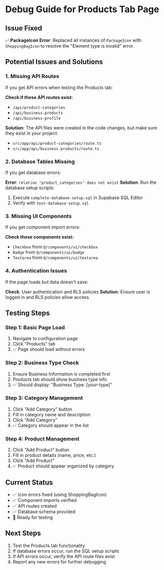 # Debug Guide for Products Tab Page

## Issue Fixed
✅ **PackageIcon Error**: Replaced all instances of `PackageIcon` with `ShoppingBagIcon` to resolve the "Element type is invalid" error.

## Potential Issues and Solutions

### 1. **Missing API Routes**
If you get API errors when testing the Products tab:

**Check if these API routes exist:**
- `/api/product-categories` 
- `/api/business-products`
- `/api/business-profile`

**Solution**: The API files were created in the code changes, but make sure they exist in your project:
- `src/app/api/product-categories/route.ts`
- `src/app/api/business-products/route.ts`

### 2. **Database Tables Missing**
If you get database errors:

**Error**: `relation "product_categories" does not exist`
**Solution**: Run the database setup scripts:
1. Execute `complete-database-setup.sql` in Supabase SQL Editor
2. Verify with `test-database-setup.sql`

### 3. **Missing UI Components**
If you get component import errors:

**Check these components exist:**
- `Checkbox` from `@/components/ui/checkbox`
- `Badge` from `@/components/ui/badge`
- `Textarea` from `@/components/ui/textarea`

### 4. **Authentication Issues**
If the page loads but data doesn't save:

**Check**: User authentication and RLS policies
**Solution**: Ensure user is logged in and RLS policies allow access

## Testing Steps

### Step 1: Basic Page Load
1. Navigate to configuration page
2. Click "Products" tab
3. ✅ Page should load without errors

### Step 2: Business Type Check
1. Ensure Business Information is completed first
2. Products tab should show business type info
3. ✅ Should display: "Business Type: [your-type]"

### Step 3: Category Management
1. Click "Add Category" button
2. Fill in category name and description
3. Click "Add Category"
4. ✅ Category should appear in the list

### Step 4: Product Management
1. Click "Add Product" button
2. Fill in product details (name, price, etc.)
3. Click "Add Product"
4. ✅ Product should appear organized by category

## Current Status
- ✅ Icon errors fixed (using ShoppingBagIcon)
- ✅ Component imports verified
- ✅ API routes created
- ✅ Database schema provided
- 🔄 Ready for testing

## Next Steps
1. Test the Products tab functionality
2. If database errors occur, run the SQL setup scripts
3. If API errors occur, verify the API route files exist
4. Report any new errors for further debugging